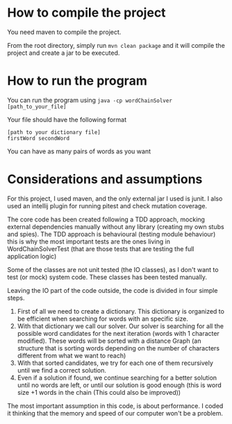 # How to compile the project
You need maven to compile the project.

From the root directory, simply run ```mvn clean package``` and it will compile the project and create a jar to be executed.

# How to run the program
You can run the program using ```java -cp wordChainSolver [path_to_your_file]```

Your file should have the following format
```
[path to your dictionary file]
firstWord secondWord
```

You can have as many pairs of words as you want

# Considerations and assumptions

For this project, I used maven, and the only external jar I used is junit. I also used an intellij plugin for running pitest and check mutation coverage.

The core code has been created following a TDD approach, mocking external dependencies manually without any library (creating my own stubs and spies).
The TDD approach is behavioural (testing module behaviour) this is why the most important tests are the ones living in WordChainSolverTest (that are those tests that are testing the full application logic)

Some of the classes are not unit tested (the IO classes), as I don't want to test (or mock) system code. These classes has been tested manually. 

Leaving the IO part of the code outside, the code is divided in four simple steps.
 1. First of all we need to create a dictionary. This dictionary is organized to be efficient when searching for words with an specific size.
 2. With that dictionary we call our solver. Our solver is searching for all the possible word candidates for the next iteration (words with 1 character modified). These words will be sorted with a distance Graph (an structure that is sorting words depending on the number of characters different from what we want to reach)  
 3. With that sorted candidates, we try for each one of them recursively until we find a correct solution.
 4. Even if a solution if found, we continue searching for a better solution until no words are left, or until our solution is good enough (this is word size +1 words in the chain (This could also be improved))
  
The most important assumption in this code, is about performance. I coded it thinking that the memory and speed of our computer won't be a problem.


